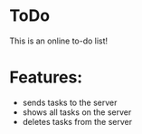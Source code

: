 # ToDo

This is an online to-do list!

# Features:
- sends tasks to the server
- shows all tasks on the server
- deletes tasks from the server
